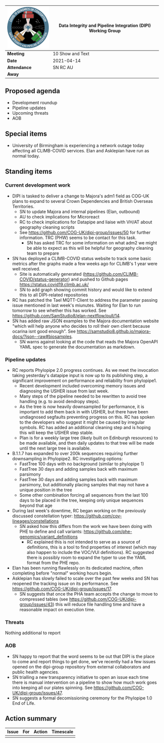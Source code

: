 | <img src="/assets/dipi.png" alt="DIPI Badge" width="150">      | Data Integrity and Pipeline Integration (DIPI) Working Group |
| -------------- | -------------------- |
| **Meeting**    | 10 Show and Text     |
| **Date**       | 2021-04-14           |
| **Attendance** | SN RC AU             |
| **Away**       |                      |

## Proposed agenda

* Development roundup
* Pipeline updates
* Upcoming threats
* AOB

## Special items

* University of Birmingham is experiencing a network outage today affecting all CLIMB-COVID services. Elan and Asklepian have run as normal today.

## Standing items

### Current development work

* DIPI is tasked to deliver a change to Majora's adm1 field as COG-UK plans to expand to several Crown Dependencies and British Overseas Territories.
    * SN to update Majora and internal pipelines (Elan, outbound)
    * AU to check implications for Microreact
    * RC to check implications for Datapipe and liaise with VH/AT about geography cleaning scripts
    * See https://github.com/COG-UK/dipi-group/issues/50 for further information. TRC (PHW) seems to be contact for this task.
        * SN has asked TRC for some information on what adm2 we might be able to expect as this will be helpful for geography cleaning team to prepare
* SN has deployed a CLIMB-COVID status website to track some basic metrics after the graphs made a few weeks ago for CLIMB's 1 year were well received.
    * Site is automatically generated (https://github.com/CLIMB-COVID/status-generator) and pushed to Github pages https://status.covid19.climb.ac.uk/
    * SN to add graph showing commit history and would like to extend this to all DIPI-related repositories
* RC has patched the Tael MQTT-Client to address the parameter passing issue mentioned in last week's miunutes. Waiting for Elan to run tomorrow to see whether this has worked. See https://github.com/SamStudio8/elan-nextflow/pull/14.
* SN has added raw JSON examples to the Majora documentation website "which will help anyone who decides to roll their own client because ocarina isnt good enough". See https://samstudio8.github.io/majora-docs/?json--raw#biosamples.
    * SN warns against looking at the code that reads the Majora OpenAPI YAML spec to generate the documentation as markdown.


### Pipeline updates

* RC reports Phylopipe 2.0 progress continues. As we meet the invocation taking yesterday's datapipe input is now up to its publishing step, a significant improvement on performance and reliability from phylopipe1.
    * Recent development included overcoming memory issues and diagnosing the USHER issue from last week.
    * Many steps of the pipeline needed to be rewritten to avoid tree handling (e.g. to avoid dendropy steps).
    * As the tree is now heavily downsampled for performance, it is important to add them back in with USHER, but there have been undiagnosed segfaults preventing progress on this. RC has spoken to the developers who suggest it might be caused by irregular symbols. RC has added an additional cleaning step and is hoping this will keep the USHER step stable.
    * Plan is for a weekly large tree (likely built on Edinburgh resources) to be made available, and then daily updates to that tree will be made until the next large tree is available.
* B.1.1.7 has expanded to over 200k sequences requiring further downsampling in Phylopipe2. RC investigating options:
    * FastTree 100 days with no background (similar to phylopipe 1)
    * FastTree 30 days and adding samples back with maximum parsimony
    * FastTree 30 days and adding samples back with maximum parsimony, but additionally placing samples that may not have a unique position in the tree
    * Some other combination forcing all sequences from the last 100 days to be placed in the tree, keeping only unique sequences beyond that age
* During last week's downtime, RC began working on the previously discussed constellation typer: https://github.com/cov-lineages/constellations
    * SN asked how this differs from the work we have been doing with PHE to define and call variants: https://github.com/phe-genomics/variant_definitions
        * RC explained this is not intended to serve as a source of definitions, this is a tool to find properties of interest (which may also happen to include the VOC/VUI definitions). RC suggested there is possibly room to expand the typer to use the YAML format from the PHE repo.
* Elan has been running flawlessly on its dedicated machine, often completing before "normal" working hours begin.
* Asklepian has slowly failed to scale over the past few weeks and SN has reopened the tracking issue on its performance. See https://github.com/COG-UK/dipi-group/issues/17.
    * SN suggests that once the PHA team accepts the change to move to compressed tables (see https://github.com/COG-UK/dipi-group/issues/43) this will reduce file handling time and have a reasonable impact on execution time.


### Threats

Nothing additional to report

### AOB

* SN happy to report that the word seems to be out that DIPI is the place to come and report things to get done, we've recently had a few issues opened on the dipi-group repository from external collaborators and public health agencies.
* SN trialling a new transparency initiative to open an issue each time there is manual intervention on a pipeline to show how much work goes into keeping all our plates spinning. See https://github.com/COG-UK/dipi-group/issues/47.
* SN suggests a formal decomissioning ceremony for the Phylopipe 1.0 End of Life.

## Action summary

| Issue | For | Action          | Timescale          |
|-------|-----|-----------------|--------------------|
| | | | |
